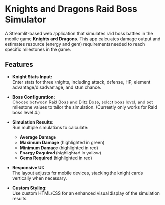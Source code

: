 # Knights and Dragons Raid Boss Simulator

A Streamlit-based web application that simulates raid boss battles in the mobile game **Knights and Dragons**. This app calculates damage output and estimates resource (energy and gem) requirements needed to reach specific milestones in the game.

## Features

- **Knight Stats Input:**  
  Enter stats for three knights, including attack, defense, HP, element advantage/disadvantage, and stun chance.

- **Boss Configuration:**  
  Choose between Raid Boss and Blitz Boss, select boss level, and set milestone values to tailor the simulation. (Currently only works for Raid boss level 4.)

- **Simulation Results:**  
  Run multiple simulations to calculate:
  - **Average Damage**
  - **Maximum Damage** (highlighted in green)
  - **Minimum Damage** (highlighted in red)
  - **Energy Required** (highlighted in yellow)
  - **Gems Required** (highlighted in red)

- **Responsive UI:**  
  The layout adjusts for mobile devices, stacking the knight cards vertically when necessary.

- **Custom Styling:**  
  Use custom HTML/CSS for an enhanced visual display of the simulation results.
